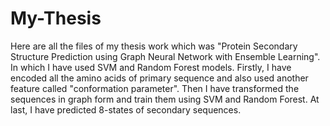 # My-Thesis

Here are all the files of my thesis work which was "Protein Secondary Structure Prediction using Graph Neural Network with Ensemble Learning".
In which I have used SVM and Random Forest models.
Firstly, I have encoded all the amino acids of primary sequence and also used another feature called "conformation parameter".
Then I have transformed the sequences in graph form and train them using SVM and Random Forest.
At last, I have predicted 8-states of secondary sequences.
